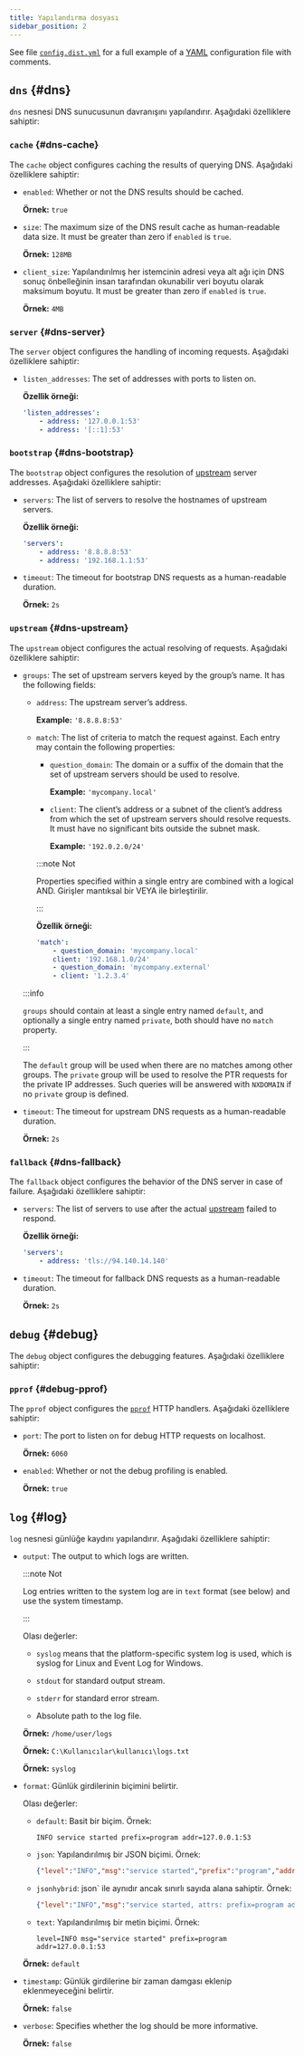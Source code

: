 ```yaml
---
title: Yapılandırma dosyası
sidebar_position: 2
---
```


<!-- markdownlint-configure-file {"ul-indent":{"indent":4,"start_indent":2,"start_indented":true}} -->

See file [`config.dist.yml`][dist] for a full example of a [YAML][yaml] configuration file with comments.

<!--
    TODO(a.garipov): Find ways to add IDs to individual list items.
-->

[dist]: https://github.com/AdguardTeam/AdGuardDNSClient/blob/master/config.dist.yaml
[yaml]: https://yaml.org/

## `dns` {#dns}

`dns` nesnesi DNS sunucusunun davranışını yapılandırır. Aşağıdaki özelliklere sahiptir:

### `cache` {#dns-cache}

The `cache` object configures caching the results of querying DNS. Aşağıdaki özelliklere sahiptir:

- `enabled`: Whether or not the DNS results should be cached.

  **Örnek:** `true`

- `size`: The maximum size of the DNS result cache as human-readable data size. It must be greater than zero if `enabled` is `true`.

  **Örnek:** `128MB`

- `client_size`: Yapılandırılmış her istemcinin adresi veya alt ağı için DNS sonuç önbelleğinin insan tarafından okunabilir veri boyutu olarak maksimum boyutu. It must be greater than zero if `enabled` is `true`.

  **Örnek:** `4MB`

### `server` {#dns-server}

The `server` object configures the handling of incoming requests. Aşağıdaki özelliklere sahiptir:

- `listen_addresses`: The set of addresses with ports to listen on.

  **Özellik örneği:**

  ```yaml
  'listen_addresses':
      - address: '127.0.0.1:53'
      - address: '[::1]:53'
  ```

### `bootstrap` {#dns-bootstrap}

The `bootstrap` object configures the resolution of [upstream](#dns-upstream) server addresses. Aşağıdaki özelliklere sahiptir:

- `servers`: The list of servers to resolve the hostnames of upstream servers.

  **Özellik örneği:**

  ```yaml
  'servers':
      - address: '8.8.8.8:53'
      - address: '192.168.1.1:53'
  ```

- `timeout`: The timeout for bootstrap DNS requests as a human-readable duration.

  **Örnek:** `2s`

### `upstream` {#dns-upstream}

The `upstream` object configures the actual resolving of requests. Aşağıdaki özelliklere sahiptir:

- `groups`: The set of upstream servers keyed by the group’s name. It has the following fields:

  - `address`: The upstream server’s address.

    **Example:** `'8.8.8.8:53'`

  - `match`: The list of criteria to match the request against. Each entry may contain the following properties:

    - `question_domain`: The domain or a suffix of the domain that the set of upstream servers should be used to resolve.

      **Example:** `'mycompany.local'`

    - `client`: The client’s address or a subnet of the client’s address from which the set of upstream servers should resolve requests. It must have no significant bits outside the subnet mask.

      **Example:** `'192.0.2.0/24'`

    :::note Not

    Properties specified within a single entry are combined with a logical AND. Girişler mantıksal bir VEYA ile birleştirilir.

    :::

    **Özellik örneği:**

    ```yaml
    'match':
        - question_domain: 'mycompany.local'
        client: '192.168.1.0/24'
        - question_domain: 'mycompany.external'
        - client: '1.2.3.4'
    ```

  :::info

  `groups` should contain at least a single entry named `default`, and optionally a single entry named `private`, both should have no `match` property.

  :::

  The `default` group will be used when there are no matches among other groups. The `private` group will be used to resolve the PTR requests for the private IP addresses. Such queries will be answered with `NXDOMAIN` if no `private` group is defined.

- `timeout`: The timeout for upstream DNS requests as a human-readable duration.

  **Örnek:** `2s`

### `fallback` {#dns-fallback}

The `fallback` object configures the behavior of the DNS server in case of failure. Aşağıdaki özelliklere sahiptir:

- `servers`: The list of servers to use after the actual [upstream](#dns-upstream) failed to respond.

  **Özellik örneği:**

  ```yaml
  'servers':
      - address: 'tls://94.140.14.140'
  ```

- `timeout`: The timeout for fallback DNS requests as a human-readable duration.

  **Örnek:** `2s`

## `debug` {#debug}

The `debug` object configures the debugging features. Aşağıdaki özelliklere sahiptir:

### `pprof` {#debug-pprof}

The `pprof` object configures the [`pprof`][pkg-pprof] HTTP handlers. Aşağıdaki özelliklere sahiptir:

- `port`: The port to listen on for debug HTTP requests on localhost.

  **Örnek:** `6060`

- `enabled`: Whether or not the debug profiling is enabled.

  **Örnek:** `true`

[pkg-pprof]: https://golang.org/pkg/net/http/pprof

## `log` {#log}

`log` nesnesi günlüğe kaydını yapılandırır. Aşağıdaki özelliklere sahiptir:

- `output`: The output to which logs are written.

  :::note Not

  Log entries written to the system log are in `text` format (see below) and use the system timestamp.

  :::

  Olası değerler:

  - `syslog` means that the platform-specific system log is used, which is syslog for Linux and Event Log for Windows.

  - `stdout` for standard output stream.

  - `stderr` for standard error stream.

  - Absolute path to the log file.

  **Örnek:** `/home/user/logs`

  **Örnek:** `C:\Kullanıcılar\kullanıcı\logs.txt`

  **Örnek:** `syslog`

- `format`: Günlük girdilerinin biçimini belirtir.

  Olası değerler:

  - `default`: Basit bir biçim. Örnek:

    ```none
    INFO service started prefix=program addr=127.0.0.1:53
    ```

  - `json`: Yapılandırılmış bir JSON biçimi. Örnek:

    ```json
    {"level":"INFO","msg":"service started","prefix":"program","addr":"127.0.0.1:53"}
    ```

  - `jsonhybrid`: json\` ile aynıdır ancak sınırlı sayıda alana sahiptir. Örnek:

    ```json
    {"level":"INFO","msg":"service started, attrs: prefix=program addr=127.0.0.1:53"}
    ```

  - `text`: Yapılandırılmış bir metin biçimi. Örnek:

    ```none
    level=INFO msg="service started" prefix=program addr=127.0.0.1:53
    ```

  **Örnek:** `default`

- `timestamp`: Günlük girdilerine bir zaman damgası eklenip eklenmeyeceğini belirtir.

  **Örnek:** `false`

- `verbose`: Specifies whether the log should be more informative.

  **Örnek:** `false`
